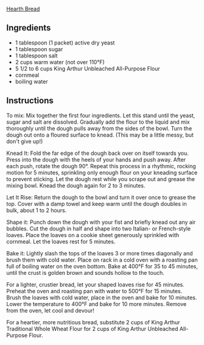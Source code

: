 [Hearth Bread](http://www.kingarthurflour.com/recipes/hearth-bread-recipe)


## Ingredients
* 1 tablespoon (1 packet) active dry yeast
* 1 tablespoon sugar
* 1 tablespoon salt
* 2 cups warm water (not over 110°F)
* 5 1/2 to 6 cups King Arthur Unbleached All-Purpose Flour
* cornmeal
* boiling water


## Instructions

To mix: Mix together the first four ingredients. Let this stand until the yeast, sugar and salt are dissolved. Gradually add the flour to the liquid and mix thoroughly until the dough pulls away from the sides of the bowl. Turn the dough out onto a floured surface to knead. (This may be a little messy, but don't give up!)

Knead It: Fold the far edge of the dough back over on itself towards you. Press into the dough with the heels of your hands and push away. After each push, rotate the dough 90°. Repeat this process in a rhythmic, rocking motion for 5 minutes, sprinkling only enough flour on your kneading surface to prevent sticking. Let the dough rest while you scrape out and grease the mixing bowl. Knead the dough again for 2 to 3 minutes.

Let It Rise: Return the dough to the bowl and turn it over once to grease the top. Cover with a damp towel and keep warm until the dough doubles in bulk, about 1 to 2 hours.

Shape it: Punch down the dough with your fist and briefly knead out any air bubbles. Cut the dough in half and shape into two Italian- or French-style loaves. Place the loaves on a cookie sheet generously sprinkled with cornmeal. Let the loaves rest for 5 minutes.

Bake it: Lightly slash the tops of the loaves 3 or more times diagonally and brush them with cold water. Place on rack in a cold oven with a roasting pan full of boiling water on the oven bottom. Bake at 400°F for 35 to 45 minutes, until the crust is golden brown and sounds hollow to the touch.

For a lighter, crustier bread, let your shaped loaves rise for 45 minutes. Preheat the oven and roasting pan with water to 500°F for 15 minutes. Brush the loaves with cold water, place in the oven and bake for 10 minutes. Lower the temperature to 400°F and bake for 10 more minutes. Remove from the oven, let cool and devour!

For a heartier, more nutritious bread, substitute 2 cups of King Arthur Traditional Whole Wheat Flour for 2 cups of King Arthur Unbleached All-Purpose Flour.
